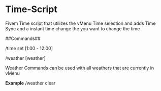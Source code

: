 # Time-Script
Fivem Time script that utilizes the vMenu Time selection and adds Time Sync and a instant time change the you want to change the time

##Commands##

/time set [1:00 - 12:00]

/weather [weather]

Weather Commands can be used with all weathers that are currently in vMenu

**Example**
/weather clear

